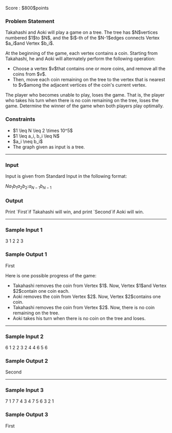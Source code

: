 
<div>

<span>

<span>

<p>
Score : $800$points
</p>

<div>

<section>

### **Problem Statement**

<p>
Takahashi and Aoki will play a game on a tree.
The tree has $N$vertices numbered $1$to $N$, and the $i$-th of the $N-1$edges connects Vertex $a_i$and Vertex $b_i$.
</p>

<p>
At the beginning of the game, each vertex contains a coin.
Starting from Takahashi, he and Aoki will alternately perform the following operation:
</p>

<ul>

<li>
Choose a vertex $v$that contains one or more coins, and remove all the coins from $v$.
</li>

<li>
Then, move each coin remaining on the tree to the vertex that is nearest to $v$among the adjacent vertices of the coin's current vertex.
</li>

</ul>

<p>
The player who becomes unable to play, loses the game.
That is, the player who takes his turn when there is no coin remaining on the tree, loses the game.
Determine the winner of the game when both players play optimally.
</p>

</section>

</div>

<div>

<section>

### **Constraints**

<ul>

<li>
$1 \leq N \leq 2 \times 10^5$
</li>

<li>
$1 \leq a_i, b_i \leq N$
</li>

<li>
$a_i \neq b_i$
</li>

<li>
The graph given as input is a tree.
</li>

</ul>

</section>

</div>

---

<div>

<div>

<section>

### **Input**

<p>
Input is given from Standard Input in the following format:
</p>

<div>

$N$$a_1$$b_1$$a_2$$b_2$$:$$a_{N-1}$$b_{N-1}$
</div>

</section>

</div>

<div>

<section>

### **Output**

<p>
Print `First`if Takahashi will win, and print `Second`if Aoki will win.
</p>

</section>

</div>

</div>

---

<div>

<section>

### **Sample Input 1**

<div>

3
1 2
2 3

</div>

</section>

</div>

<div>

<section>

### **Sample Output 1**

<div>

First

</div>

<p>
Here is one possible progress of the game:
</p>

<ul>

<li>
Takahashi removes the coin from Vertex $1$. Now, Vertex $1$and Vertex $2$contain one coin each.
</li>

<li>
Aoki removes the coin from Vertex $2$. Now, Vertex $2$contains one coin.
</li>

<li>
Takahashi removes the coin from Vertex $2$. Now, there is no coin remaining on the tree.
</li>

<li>
Aoki takes his turn when there is no coin on the tree and loses.
</li>

</ul>

</section>

</div>

---

<div>

<section>

### **Sample Input 2**

<div>

6
1 2
2 3
2 4
4 6
5 6

</div>

</section>

</div>

<div>

<section>

### **Sample Output 2**

<div>

Second

</div>

</section>

</div>

---

<div>

<section>

### **Sample Input 3**

<div>

7
1 7
7 4
3 4
7 5
6 3
2 1

</div>

</section>

</div>

<div>

<section>

### **Sample Output 3**

<div>

First

</div>

</section>

</div>

</span>

</span>

</div>
